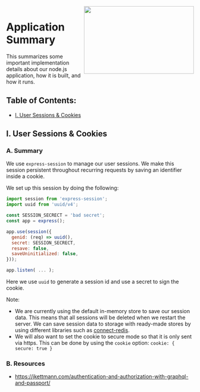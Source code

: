 <img align="right" width="295" height="180.5" src="https://github.com/jimmy-e/mybord-server/blob/master/etc/assets/nodeLogo.svg">

# Application Summary

This summarizes some important implementation details about our node.js application, how it is
built, and how it runs.

## Table of Contents:

* [I. User Sessions & Cookies](#i-user-sessions--cookies)

## I. User Sessions & Cookies

### A. Summary

We use `express-session` to manage our user sessions. We make this session persistent throughout
recurring requests by saving an identifier inside a cookie.

We set up this session by doing the following:

```js
import session from 'express-session';
import uuid from 'uuid/v4';

const SESSION_SECRECT = 'bad secret';
const app = express();

app.use(session({
  genid: (req) => uuid(),
  secret: SESSION_SECRECT,
  resave: false,
  saveUninitialized: false,
}));

app.listen( ... );
```

Here we use `uuid` to generate a session id and use a secret to sign the cookie.

Note:
  * We are currently using the default in-memory store to save our session data. This means that
   all sessions will be deleted when we restart the server. We can save session data to storage
   with ready-made stores by using different libraries such as [connect-redis](https://github.com/tj/connect-redis).
  * We will also want to set the cookie to secure mode so that it is only sent via https. This
   can be done by using the `cookie` option: `cookie: { secure: true }`

### B. Resources

* https://jkettmann.com/authentication-and-authorization-with-graphql-and-passport/

